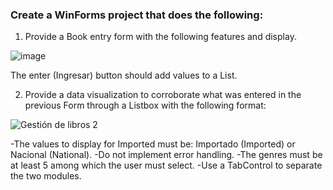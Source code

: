 ### 

### Create a WinForms project that does the following:

1. Provide a Book entry form with the following features and display.

![image](https://user-images.githubusercontent.com/99146275/198011468-4dfef030-05ec-402e-8877-4dcebe3027d6.png)

The enter (Ingresar) button should add values to a List.

2. Provide a data visualization to corroborate what was entered in the previous Form through a Listbox with the following format:

![Gestión de libros 2](https://user-images.githubusercontent.com/99146275/198011375-094d3662-ca7c-4bbe-a8dd-c6858e7b0da0.png)

-The values to display for Imported must be: Importado (Imported) or Nacional (National).
-Do not implement error handling.
-The genres must be at least 5 among which the user must select.
-Use a TabControl to separate the two modules.
